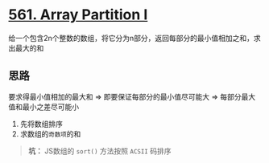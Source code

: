 # [561. Array Partition I](https://leetcode.com/problems/array-partition-i/description/)

给一个包含2n个整数的数组，将它分为n部分，返回每部分的最小值相加之和，求出最大的和

## 思路

要求得最小值相加的最大和 => 即要保证每部分的最小值尽可能大 => 每部分最大值和最小之差尽可能小

1. 先将数组排序
2. 求数组的`奇数项`的和

> **坑：** JS数组的 `sort()` 方法按照 `ACSII` 码排序



